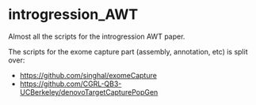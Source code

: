 # introgression_AWT
Almost all the scripts for the introgression AWT paper.

The scripts for the exome capture part (assembly, annotation, etc) is split over:
* https://github.com/singhal/exomeCapture
* https://github.com/CGRL-QB3-UCBerkeley/denovoTargetCapturePopGen

